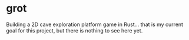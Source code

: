 # grot
Building a 2D cave exploration platform game in Rust... that is my current goal for this project, but there is nothing to see here yet.
